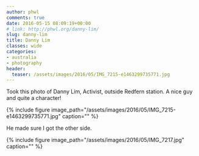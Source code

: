 ```yaml
---
author: phwl
comments: true
date: 2016-05-15 08:09:19+00:00
# link: http://phwl.org/danny-lim/
slug: danny-lim
title: Danny Lim
classes: wide
categories:
- australia
- photography
header:
  teaser: /assets/images/2016/05/IMG_7215-e1463299735771.jpg
---
```


Took this photo of Danny Lim, Activist, outside Redfern station. A nice guy and quite a character!

{% include figure image_path="/assets/images/2016/05/IMG_7215-e1463299735771.jpg" caption="" %}

<!-- more -->

He made sure I got the other side.

{% include figure image_path="/assets/images/2016/05/IMG_7217.jpg" caption="" %}
